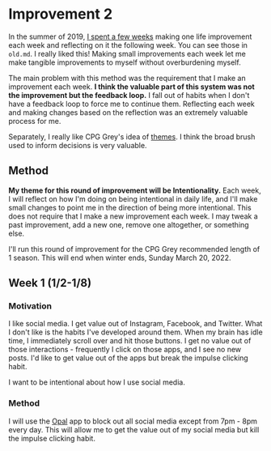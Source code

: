 # Improvement 2

In the summer of 2019, [I spent a few weeks](https://pawa.lt/posts/2019/05/constant-improvement-a-reflection/) making one life improvement each week and reflecting on it the following week. You can see those in `old.md`. I really liked this! Making small improvements each week let me make tangible improvements to myself without overburdening myself.

The main problem with this method was the requirement that I make an improvement each week. **I think the valuable part of this system was not the improvement but the feedback loop.** I fall out of habits when I don't have a feedback loop to force me to continue them. Reflecting each week and making changes based on the reflection was an extremely valuable process for me.

Separately, I really like CPG Grey's idea of [themes](https://www.youtube.com/watch?v=NVGuFdX5guE). I think the broad brush used to inform decisions is very valuable.

## Method

**My theme for this round of improvement will be Intentionality.** Each week, I will reflect on how I'm doing on being intentional in daily life, and I'll make small changes to point me in the direction of being more intentional. This does not require that I make a new improvement each week. I may tweak a past improvement, add a new one, remove one altogether, or something else.

I'll run this round of improvement for the CPG Grey recommended length of 1 season. This will end when winter ends, Sunday March 20, 2022.

## Week 1 (1/2-1/8)

### Motivation

I like social media. I get value out of Instagram, Facebook, and Twitter. What I don't like is the habits I've developed around them. When my brain has idle time, I immediately scroll over and hit those buttons. I get no value out of those interactions - frequently I click on those apps, and I see no new posts. I'd like to get value out of the apps but break the impulse clicking habit.

I want to be intentional about how I use social media.

### Method

I will use the [Opal](https://www.opal.so/) app to block out all social media except from 7pm - 8pm every day. This will allow me to get the value out of my social media but kill the impulse clicking habit.
